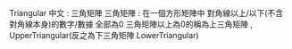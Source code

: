 Triangular 中文 : 三角矩陣
三角矩陣 : 在一個方形矩陣中 對角線以上/以下(不含對角線本身)的數字/數據 全部為0
三角矩陣以上為0的稱為上三角矩陣 , UpperTriangular(反之為下三角矩陣 LowerTriangular)
